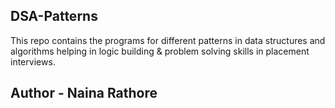 ## DSA-Patterns
This repo contains the programs for different patterns in data structures and algorithms helping in logic building & problem solving skills in placement interviews.

## Author - Naina Rathore
